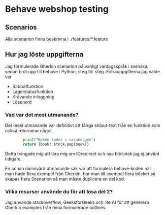 # Behave webshop testing

## Scenarios
Alla scenarion finns beskrivna i ./features/*.feature

## Hur jag löste uppgifterna
Jag formulerade Gherkin scenarion på vanligt vardagsspråk i svenska, sedan bröt upp till behave i Python, steg för steg.
Extrauppgifterna jag valde var
* Rabbatfunktion
* Lagerstatusfunktion
* Krävande inloggning
* Lösenord

### Vad var det mest utmanande?
Det mest utmanande var definitivt att fånga stdout-text från en funktion som också returnerar något
```python
        print("Boken lades i varukorgen")
        return {book: stock.pop(book)} 
```
Detta tvingade mig att lära mig om IOredirect och nya bibliotek jag ej använt tidigare.

En annan nämnvärd utmanande sak var att formulera behave-koden när man hade flera exempel från Gherkin. har man till exempel flera böcker så skapas flera Scenarion så man måste duplicera en del kod.

### Vilka resurser använde du för att lösa del 2?
Jag använde stackoverflow, GeeksforGeeks och lite AI för att generera Gherkin examples från mina formulerade outlines. 